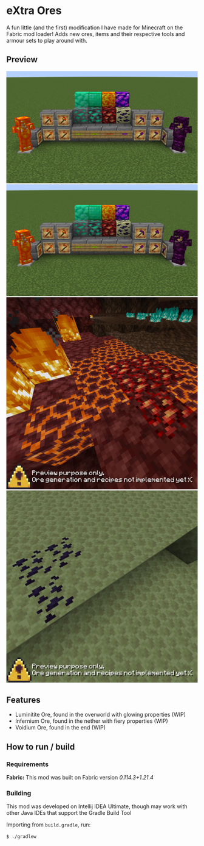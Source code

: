 # eXtra Ores

A fun little (and the first) modification I have made for Minecraft on the Fabric mod loader! Adds new ores, items and their respective tools and armour sets to play around with.

## Preview

![Main Demo](https://github.com/junyali/extra-ores/blob/master/preview/demo_main.png?raw=true "Main Demo")
![Demo Items](https://github.com/junyali/extra-ores/blob/master/preview/demo_main.png?raw=true "Items Demo")
![Demo Infernium](https://github.com/junyali/extra-ores/blob/master/preview/demo_infernium.png?raw=true "Infernium Demo")
![Demo Voidium](https://github.com/junyali/extra-ores/blob/master/preview/demo_voidium.png?raw=true "Voidium Demo")

## Features

- Luminitite Ore, found in the overworld with glowing properties (WIP)
- Infernium Ore, found in the nether with fiery properties (WIP)
- Voidium Ore, found in the end (WIP)

## How to run / build

### Requirements

**Fabric:** This mod was built on Fabric version *0.114.3+1.21.4*

### Building

This mod was developed on Intellij IDEA Ultimate, though may work with other Java IDEs that support the Gradle Build Tool

Importing from `build.gradle`, run:

```console
$ ./gradlew
```
